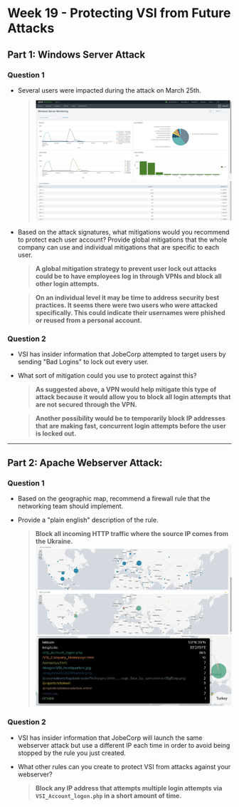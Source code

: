 # Week 19 - Protecting VSI from Future Attacks

## Part 1: Windows Server Attack

### Question 1

  - Several users were impacted during the attack on March 25th.
 
    > ![](./images/windows01.png)
    > ![](./images/windows02.png)

  - Based on the attack signatures, what mitigations would you recommend to protect each user account? Provide global mitigations that the whole company can use and individual mitigations that are specific to each user.

    > **A global mitigation strategy to prevent user lock out attacks could be to have employees log in through VPNs and block all other login attempts.** 

    > **On an individual level it may be time to address security best practices. It seems there were two users who were attacked specifically. This could  indicate their usernames were phished or reused from a personal account.**

### Question 2

  - VSI has insider information that JobeCorp attempted to target users by sending "Bad Logins" to lock out every user.

  - What sort of mitigation could you use to protect against this?

    > **As suggested above, a VPN would help mitigate this type of attack because it would allow you to block all login attempts that are not secured through the VPN.**

    > **Another possibility would be to temporarily block IP addresses that are making fast, concurrent login attempts before the user is locked out.**

---

## Part 2: Apache Webserver Attack:

### Question 1

  - Based on the geographic map, recommend a firewall rule that the networking team should implement.

  - Provide a "plain english" description of the rule.
   
    > **Block all incoming HTTP traffic where the source IP comes from the Ukraine.**
    > ![](./images/apache01.png)
    > ![](./images/apache02.png)

### Question 2

  - VSI has insider information that JobeCorp will launch the same webserver attack but use a different IP each time in order to avoid being stopped by the rule you just created.

  - What other rules can you create to protect VSI from attacks against your webserver?

    > **Block any IP address that attempts multiple login attempts via `VSI_Account_logon.php` in a short amount of time.**